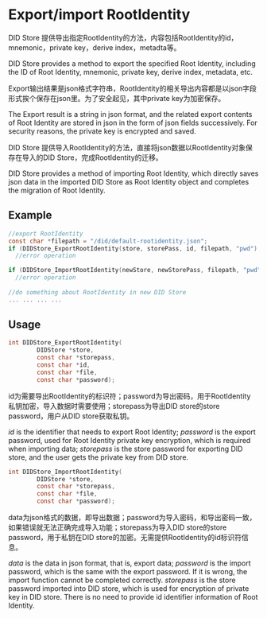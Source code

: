 # Export/import RootIdentity

DID Store 提供导出指定RootIdentity的方法，内容包括RootIdentity的id，mnemonic，private key，derive index，metadta等。

DID Store provides a method to export the specified Root Identity, including the ID of Root Identity, mnemonic, private key, derive index, metadata, etc.

Export输出结果是json格式字符串，RootIdentity的相关导出内容都是以json字段形式挨个保存在json里。为了安全起见，其中private key为加密保存。

The Export result is a string in json format, and the related export contents of Root Identity are stored in json in the form of json fields successively. For security reasons, the private key is encrypted and saved.

DID Store 提供导入RootIdentity的方法，直接将json数据以RootIdentity对象保存在导入的DID Store，完成RootIdentity的迁移。

DID Store provides a method of importing Root Identity, which directly saves json data in the imported DID Store as Root Identity object and completes the migration of Root Identity.

## Example

```c
//export RootIdentity
const char *filepath = "/did/default-rootidentity.json";
if (DIDStore_ExportRootIdentity(store, storePass, id, filepath, "pwd") < 0)
  //error operation

if (DIDStore_ImportRootIdentity(newStore, newStorePass, filepath, "pwd") < 0)
  //error operation
  
//do something about RootIdentity in new DID Store
... ... ... ...
```

## Usage

```c
int DIDStore_ExportRootIdentity(
        DIDStore *store,
        const char *storepass,
        const char *id,
        const char *file,
        const char *password);
```

id为需要导出RootIdentity的标识符；password为导出密码，用于RootIdentity 私钥加密，导入数据时需要使用；storepass为导出DID store的store password，用户从DID store获取私钥。

_id_ is the identifier that needs to export Root Identity; _password_ is the export password, used for Root Identity private key encryption, which is required when importing data; _storepass_ is the store password for exporting DID store, and the user gets the private key from DID store.

```c
int DIDStore_ImportRootIdentity(
        DIDStore *store,
        const char *storepass,
        const char *file,
        const char *password);
```

data为json格式的数据，即导出数据；password为导入密码，和导出密码一致，如果错误就无法正确完成导入功能；storepass为导入DID store的store password，用于私钥在DID store的加密。无需提供RootIdentity的id标识符信息。

_data_ is the data in json format, that is, export data; _password_ is the import password, which is the same with the export password. If it is wrong, the import function cannot be completed correctly. _storepass_ is the store password imported into DID store, which is used for encryption of private key in DID store. There is no need to provide id identifier information of Root Identity.
